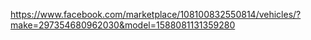 https://www.facebook.com/marketplace/108100832550814/vehicles/?make=297354680962030&model=1588081131359280
